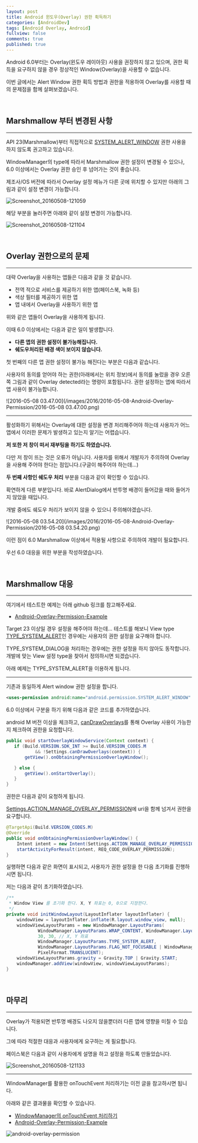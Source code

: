 ```yaml
---
layout: post
title: Android 윈도우(Overlay) 권한 획득하기
categories: [AndroidDev]
tags: [Android Overlay, Android]
fullview: false
comments: true
published: true
---
```


Android 6.0부터는 Overlay(윈도우 레이아웃) 사용을 권장하지 않고 있으며, 권한 획득을 요구하지 않을 경우 정상적인 Window(Overlay)을 사용할 수 없습니다.

이번 글에서는 Alert Window 권한 획득 방법과 권한을 적용하여 Overlay를 사용할 때의 문제점을 함께 살펴보겠습니다.

<br />

## Marshmallow 부터 변경된 사항

<hr>

API 23(Marshmallow)부터 직접적으로 [SYSTEM_ALERT_WINDOW](http://developer.android.com/intl/ko/reference/android/Manifest.permission.html#SYSTEM_ALERT_WINDOW) 권한 사용을 하지 않도록 권고하고 있습니다.

WindowManager의 type에 따라서 Marshmallow 권한 설정이 변경될 수 있으나, 6.0 이상에서는 Overlay 권한 승인 후 넘어가는 것이 좋습니다.

제조사/OS 버전에 따라서 Overlay 설정 메뉴가 다른 곳에 위치할 수 있지만 아래의 그림과 같이 설정 변경이 가능합니다.

![Screenshot_20160508-121059](/images/2016/2016-05-08-Android-Overlay-Permission/Screenshot_20160508-121059.png)

해당 부분을 눌러주면 아래와 같이 설정 변경이 가능합니다.

![Screenshot_20160508-121104](/images/2016/2016-05-08-Android-Overlay-Permission/Screenshot_20160508-121104.png)

<br />

## Overlay 권한으로의 문제

<hr>

대략 Overlay을 사용하는 앱들은 다음과 같을 것 같습니다.

- 전역 적으로 서비스를 제공하기 위한 앱(페이스북, 녹화 등)
- 색상 필터를 제공하기 위한 앱
- 앱 내에서 Overlay을 사용하기 위한 앱

위와 같은 앱들이 Overlay을 사용하게 됩니다.

이때 6.0 이상에서는 다음과 같은 일이 발생합니다.

- **다른 앱의 권한 설정이 불가능해집니다.**
- **쉐도우처리된 배경 색이 보이지 않습니다.**

첫 번째의 다른 앱 권한 설정이 불가능 해진다는 부분은 다음과 같습니다.

사용자의 동의를 얻어야 하는 권한(아래에서는 위치 정보)에서 동의를 눌렀을 경우 오른쪽 그림과 같이 Overlay detected라는 명령이 포함됩니다. 권한 설정하는 앱에 따라서 앱 사용이 불가능합니다.

![2016-05-08 03.47.00](/images/2016/2016-05-08-Android-Overlay-Permission/2016-05-08 03.47.00.png)

<hr>

활성화하기 위해서는 Overlay에 대한 설정을 변경 처리해주어야 하는데 사용자가 어느 앱에서 이러한 문제가 발생하고 있는지 알기는 어렵습니다.

**저 또한 저 창이 떠서 재부팅을 하기도 하였습니다.**

다만 저 창이 뜨는 것은 오류가 아닙니다. 사용자를 위해서 개발자가 주의하여 Overlay을 사용해 주어야 한다는 점입니다.(구글이 해주어야 하는데...)

**두 번째 사항인 쉐도우 처리** 부분을 다음과 같이 확인할 수 있습니다.

확연하게 다른 부분입니다. 바로 AlertDialog에서 반투명 배경이 들어갔을 때와 들어가지 않았을 때입니다.

개발 중에도 쉐도우 처리가 보이지 않을 수 있으니 주의해야겠습니다.

![2016-05-08 03.54.20](/images/2016/2016-05-08-Android-Overlay-Permission/2016-05-08 03.54.20.png)

이런 점이 6.0 Marshmallow 이상에서 적용될 사항으로 주의하여 개발이 필요합니다.

우선 6.0 대응을 위한 부분을 작성하였습니다.

<br />

## Marshmallow 대응

<hr>

여기에서 테스트한 예제는 아래 github 링크를 참고해주세요.

- [Android-Overlay-Permission-Example](https://github.com/taehwandev/Android-BlogExample/tree/master/2016-05-08-Android-Overlay-Permission-Example)

Target 23 이상일 경우 설정을 해주어야 하는데... 테스트를 해보니 View type [TYPE_SYSTEM_ALERT](http://developer.android.com/intl/ko/reference/android/view/WindowManager.LayoutParams.html#TYPE_SYSTEM_ALERT)인 경우에는 사용자의 권한 설정을 요구해야 합니다.

TYPE_SYSTEM_DIALOG을 처리하는 경우에는 권한 설정을 하지 않아도 동작합니다. 개발에 맞는 View 설정 type을 찾아서 정의하시면 되겠습니다.

아래 예제는 TYPE_SYSTEM_ALERT을 이용하게 됩니다.

<hr>

기존과 동일하게 Alert window 권한 설정을 합니다.

```xml
<uses-permission android:name="android.permission.SYSTEM_ALERT_WINDOW" />
```

6.0 이상에서 구분을 하기 위해 다음과 같은 코드를 추가하였습니다.

android M 버전 이상을 체크하고, <a href="http://developer.android.com/intl/ko/reference/android/provider/Settings.html#canDrawOverlays(android.content.Context)">canDrawOverlays</a>를 통해 Overlay 사용이 가능한지 체크하여 권한을 요청합니다.

```java
public void startOverlayWindowService(Context context) {
   if (Build.VERSION.SDK_INT >= Build.VERSION_CODES.M
           && !Settings.canDrawOverlays(context)) {
       getView().onObtainingPermissionOverlayWindow();

   } else {
       getView().onStartOverlay();
   }
}
```

권한은 다음과 같이 요청하게 됩니다.

[Settings.ACTION_MANAGE_OVERLAY_PERMISSION](http://developer.android.com/intl/ko/reference/android/provider/Settings.html#ACTION_MANAGE_OVERLAY_PERMISSION)에 uri을 함께 넘겨서 권한을 요구합니다.

```java
@TargetApi(Build.VERSION_CODES.M)
@Override
public void onObtainingPermissionOverlayWindow() {
    Intent intent = new Intent(Settings.ACTION_MANAGE_OVERLAY_PERMISSION, Uri.parse("package:" + getPackageName()));
    startActivityForResult(intent, REQ_CODE_OVERLAY_PERMISSION);
}
```

실행하면 다음과 같은 화면이 표시되고, 사용자가 권한 설정을 한 다음 초기화를 진행하시면 됩니다.

저는 다음과 같이 초기화하였습니다.

```java
/**
 * Window View 를 초기화 한다. X, Y 좌표는 0, 0으로 지정한다.
 */
private void initWindowLayout(LayoutInflater layoutInflater) {
    windowView = layoutInflater.inflate(R.layout.window_view, null);
    windowViewLayoutParams = new WindowManager.LayoutParams(
            WindowManager.LayoutParams.WRAP_CONTENT, WindowManager.LayoutParams.WRAP_CONTENT,
            30, 30, // X, Y 좌표
            WindowManager.LayoutParams.TYPE_SYSTEM_ALERT,
            WindowManager.LayoutParams.FLAG_NOT_FOCUSABLE | WindowManager.LayoutParams.FLAG_LAYOUT_IN_SCREEN,
            PixelFormat.TRANSLUCENT);
    windowViewLayoutParams.gravity = Gravity.TOP | Gravity.START;
    windowManager.addView(windowView, windowViewLayoutParams);
}
```

<br />

## 마무리

<hr>

Overlay가 적용되면 반투명 배경도 나오지 않을뿐더러 다른 앱에 영향을 미칠 수 있습니다.

그에 따라 적절한 대응과 사용자에게 요구하는 게 필요합니다.

페이스북은 다음과 같이 사용자에게 설명을 하고 설정을 하도록 만들었습니다.

![Screenshot_20160508-121133](/images/2016/2016-05-08-Android-Overlay-Permission/Screenshot_20160508-121133.png)

<hr>

WindowManager를 활용한 onTouchEvent 처리하기는 이전 글을 참고하시면 됩니다.

아래와 같은 결과물을 확인할 수 있습니다.

- [WindowManager의 onTouchEvent 처리하기](http://thdev.net/617)
- [Android-Overlay-Permission-Example](https://github.com/taehwandev/Android-BlogExample/tree/master/2016-05-08-Android-Overlay-Permission-Example)

![android-overlay-permission](/images/2016/2016-05-08-Android-Overlay-Permission/android-overlay-permission.gif)
